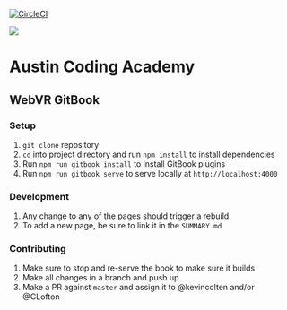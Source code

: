 [![CircleCI](https://circleci.com/gh/AustinCodingAcademy/webvr-gitbook.svg?style=svg&circle-token=e698f846a15e5d50866237fe190231003ffddbd5)](https://circleci.com/gh/AustinCodingAcademy/webvr-gitbook)

![](http://en.gravatar.com/userimage/107370100/a08594145564536138dfaaf072c7b241.png)
# Austin Coding Academy

## WebVR GitBook

### Setup
1. `git clone` repository
1. `cd` into project directory and run `npm install` to install dependencies
1. Run `npm run gitbook install` to install GitBook plugins
1. Run `npm run gitbook serve` to serve locally at `http://localhost:4000`

### Development
1. Any change to any of the pages should trigger a rebuild
1. To add a new page, be sure to link it in the `SUMMARY.md`

### Contributing
1. Make sure to stop and re-serve the book to make sure it builds
1. Make all changes in a branch and push up
1. Make a PR against `master` and assign it to @kevincolten and/or @CLofton
